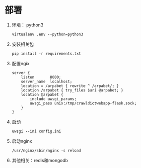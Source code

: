 # 部署
1. 环境： python3

	 `virtualenv .env --python=python3`
2. 安装相关包

	 `pip install -r requirements.txt`
3. 配置ngix
   
	```
	server {
		listen       8000;
		server_name  localhost;
		location = /arpabet { rewrite ^ /arpabet/; }
		location /arpabet { try_files $uri @arpabet; }
		location @arpabet {
			include uwsgi_params;
    		uwsgi_pass unix:/tmp/crawldictwebapp-flask.sock;
		}
	}
	```

4. 启动

  	`uwsgi --ini config.ini `
5. 启动nginx

	`/usr/nginx/sbin/nginx -s reload `

6. 其他相关：redis和mongodb
